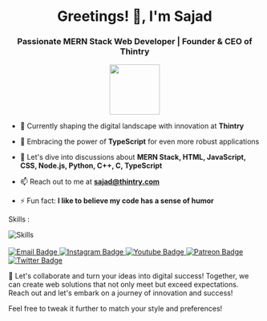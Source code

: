 <h1 align="center">Greetings! 👋, I'm Sajad</h1>
<h3 align="center">Passionate MERN Stack Web Developer | Founder & CEO of Thintry</h3>

<div id="header" align="center">
  <img src="https://media.giphy.com/media/M9gbBd9nbDrOTu1Mqx/giphy.gif" width="100"/>
</div>

- 🔭 Currently shaping the digital landscape with innovation at **Thintry**

- 🌱 Embracing the power of **TypeScript** for even more robust applications

- 💬 Let's dive into discussions about **MERN Stack, HTML, JavaScript, CSS, Node.js, Python, C++, C, TypeScript**

- 📫 Reach out to me at **sajad@thintry.com**

- ⚡ Fun fact: **I like to believe my code has a sense of humor**

Skills :

<div>
  <img src="https://skillicons.dev/icons?i=python,html,js,cpp,css,git,bootstrap,c,typescript&perline=3"  title="Skills" alt="Skills" />&nbsp;
</div>
</br>

<div id="badges">
  <a href="mailto:sajad@thintry.com"> 
    <img src="https://img.shields.io/badge/Connect-sajad%40thintry.com-D14836?style=for-the-badge&logo=gmail&logoColor=white" alt="Email Badge"/>
  </a>
  <a href="https://instagram.com/mrsajadpp">
    <img src="https://img.shields.io/badge/Follow-mrsajadpp-E4405F?style=for-the-badge&logo=instagram&logoColor=white" alt="Instagram Badge"/>
  </a>
  <a href="https://youtube.com/@sajutalk">
    <img src="https://img.shields.io/badge/Subscribe-sajutalk-red?style=for-the-badge&logo=youtube&logoColor=white" alt="Youtube Badge"/>
  </a>
  <a href="https://patreon.com/sajadpp">
    <img src="https://img.shields.io/badge/Support-sajadpp-F96854?style=for-the-badge&logo=patreon&logoColor=white" alt="Patreon Badge"/>
  </a>
  <a href="https://twitter.com/mrsajadpp">
    <img src="https://img.shields.io/badge/Follow-mrsajadpp-blue?style=for-the-badge&logo=twitter&logoColor=white" alt="Twitter Badge"/>
  </a>
</div>

🚀 Let's collaborate and turn your ideas into digital success! Together, we can create web solutions that not only meet but exceed expectations. Reach out and let's embark on a journey of innovation and success!

Feel free to tweak it further to match your style and preferences!
